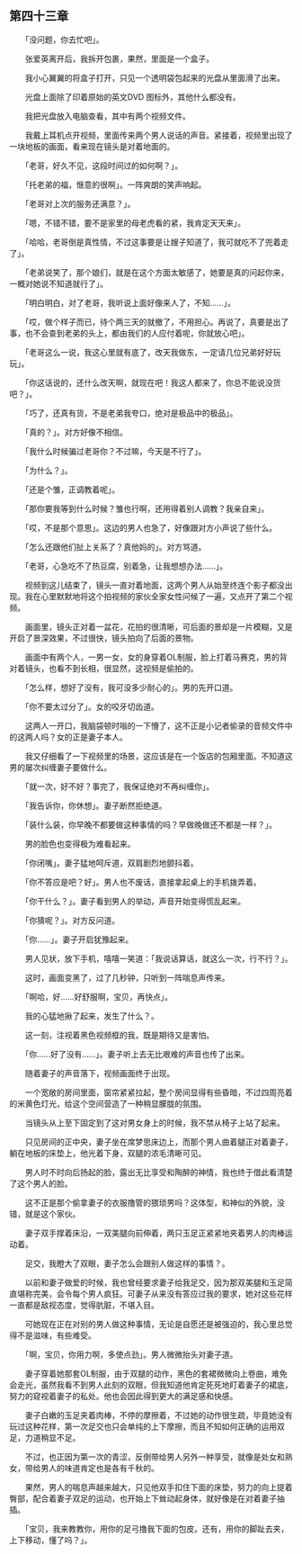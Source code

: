 ## 第四十三章

　　「没问题，你去忙吧」。

　　张爱英离开后，我拆开包裹，果然，里面是一个盒子。

　　我小心翼翼的将盒子打开，只见一个透明袋包起来的光盘从里面滑了出来。

　　光盘上面除了印着原始的英文DVD 图标外，其他什么都没有。

　　我把光盘放入电脑查看，其中有两个视频文件。

　　我戴上耳机点开视频，里面传来两个男人说话的声音。紧接着，视频里出现了一块地板的画面，看来现在镜头是对着地面的。

　　「老哥，好久不见，这段时间过的如何啊？」。

　　「托老弟的福，惬意的很啊」。一阵爽朗的笑声响起。

　　「老哥对上次的服务还满意？」。

　　「嗯，不错不错，要不是家里的母老虎看的紧，我肯定天天来」。

　　「哈哈，老哥倒是真性情，不过这事要是让嫂子知道了，我可就吃不了兜着走了」。

　　「老弟说笑了，那个娘们，就是在这个方面太敏感了，她要是真的问起你来，一概对她说不知道就行了」。

　　「明白明白，对了老哥，我听说上面好像来人了，不知……」。

　　「哎，做个样子而已，待个两三天的就撤了，不用担心。再说了，真要是出了事，也不会查到老弟的头上，都由我们的人应付着呢，你就放心吧」。

　　「老哥这么一说，我这心里就有底了，改天我做东，一定请几位兄弟好好玩玩」。

　　「你这话说的，还什么改天啊，就现在吧！我这人都来了，你总不能说没货吧？」。

　　「巧了，还真有货，不是老弟我夸口，绝对是极品中的极品」。

　　「真的？」。对方好像不相信。

　　「我什么时候骗过老哥你？不过嘛，今天是不行了」。

　　「为什么？」。

　　「还是个雏，正调教着呢」。

　　「那你要我等到什么时候？雏也行啊，还用得着别人调教？我亲自来」。

　　「哎，不是那个意思」。这边的男人也急了，好像跟对方小声说了些什么。

　　「怎么还跟他们扯上关系了？真他妈的」。对方骂道。

　　「老哥，心急吃不了热豆腐，别着急，让我想想办法……」。

　　视频到这儿结束了，镜头一直对着地面，这两个男人从始至终连个影子都没出现。我在心里默默地将这个拍视频的家伙全家女性问候了一遍，又点开了第二个视频。

　　画面里，镜头正对着一盆花，花拍的很清晰，可后面的景却是一片模糊，又是开启了景深效果，不过很快，镜头拍向了后面的景物。

　　画面中有两个人，一男一女，女的身穿着OL制服，脸上打着马赛克，男的背对着镜头，也看不到长相，很显然，这视频是偷拍的。

　　「怎么样，想好了没有，我可没多少耐心的」。男的先开口道。

　　「你不要太过分了」。女的咬牙切齿道。

　　这两人一开口，我脑袋顿时嗡的一下懵了，这不正是小记者偷录的音频文件中的这两人吗？女的正是妻子本人。

　　我又仔细看了一下视频里的场景，这应该是在一个饭店的包厢里面。不知道这男的屡次纠缠妻子要做什么。

　　「就一次，好不好？事完了，我保证绝对不再纠缠你」。

　　「我告诉你，你休想」。妻子断然拒绝道。

　　「装什么装，你早晚不都要做这种事情的吗？早做晚做还不都是一样？」。

　　男的脸色也变得极为难看起来。

　　「你闭嘴」。妻子猛地呵斥道，双肩剧烈地颤抖着。

　　「你不答应是吧？好」。男人也不废话，直接拿起桌上的手机拨弄着。

　　「你干什么？」。妻子看到男人的举动，声音开始变得慌乱起来。

　　「你猜呢？」。对方反问道。

　　「你……」。妻子开启犹豫起来。

　　男人见状，放下手机，嘻嘻一笑道：「我说话算话，就这么一次，行不行？」。

　　这时，画面变黑了，过了几秒钟，只听到一阵喘息声传来。

　　「啊哈，好……好舒服啊，宝贝，再快点」。

　　我的心猛地揪了起来，发生了什么？。

　　这一刻，注视着黑色视频框的我，既是期待又是害怕。

　　「你……好了没有……」。妻子听上去无比艰难的声音也传了出来。

　　随着妻子的声音落下，视频画面终于出现。

　　一个宽敞的房间里面，窗帘紧紧拉起，整个房间显得有些昏暗，不过四周亮着的米黄色灯光，给这个空间营造了一种稍显朦胧的氛围。

　　当镜头从上至下固定到了这对男女身上的时候，我不禁从椅子上站了起来。

　　只见房间的正中央，妻子坐在席梦思床边上，而那个男人曲着腿正对着妻子，躺在地板的床垫上，他光着下身，双腿的浓毛清晰可见。

　　男人时不时向后扬起的脸，露出无比享受和陶醉的神情，我也终于借此看清楚了这个男人的脸。

　　这不正是那个偷拿妻子的衣服撸管的猥琐男吗？这体型，和神似的外貌，没错，就是这个家伙。

　　妻子双手撑着床沿，一双美腿向前伸着，两只玉足正紧紧地夹着男人的肉棒运动着。

　　足交，我瞪大了双眼，妻子怎么会跟别人做这样的事情？。

　　以前和妻子做爱的时候，我也曾经要求妻子给我足交，因为那双美腿和玉足简直堪称完美，会令每个男人疯狂。可妻子从来没有答应过我的要求，她对这些花样一直都是敌视态度，觉得肮脏，不堪入目。

　　可她现在正在对别的男人做这种事情，无论是自愿还是被强迫的，我心里总觉得不是滋味，有些难受。

　　「啊，宝贝，你用力啊，多使点劲」。男人微微抬头对妻子道。

　　妻子穿着她那套OL制服，由于双腿的动作，黑色的套裙微微向上卷曲，难免会走光，虽然我看不到男人此刻的双眼，但我知道他肯定死死地盯着妻子的裙底，努力的窥视着妻子的私处。他也会因此得到更大的满足感和快感。

　　妻子白嫩的玉足夹着肉棒，不停的摩擦着，不过她的动作很生疏，毕竟她没有玩过这种花样，第一次足交也只会单纯的上下摩擦，而且不知如何正确的运用双足，力道稍显不足。

　　不过，也正因为第一次的青涩，反倒带给男人另外一种享受，就像是处女和熟女，带给男人的味道肯定也是各有千秋的。

　　果然，男人的喘息声越来越大，只见他双手扣住下面的床垫，努力的向上提着臀部，配合着妻子双足的运动，也开始上下耸动起身体，就好像是在对着妻子抽插。

　　「宝贝，我来教教你，用你的足弓撸我下面的包皮。还有，用你的脚趾去夹，上下移动，懂了吗？」。

